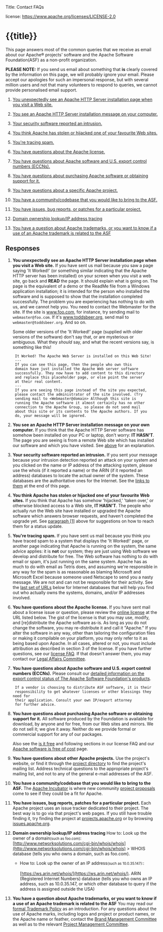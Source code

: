 Title: Contact FAQs

license: https://www.apache.org/licenses/LICENSE-2.0

# {{title}}

This page answers most of the common queries that we receive as email about our
Apache&reg; projects' software and the Apache Software Foundation(ASF) as a non-profit organization. 

**PLEASE NOTE:** If you send us email about something that **is** clearly
covered by the information on this page, we will probably ignore your email. Please accept our apologies for such an impersonal response, but
with several million users and not that many volunteers to respond to queries, we cannot provide personalised email support.

1.  [You unexpectedly see an Apache HTTP Server installation page when you
visit a Web site.](#itworked) 

1.  [You see an Apache HTTP Server installation message on your
computer.](#mypc) 

1.  [Your security software reported an intrusion.](#intruder) 

1.  [You think Apache has stolen or hijacked one of your favourite Web
sites.](#hijack) 

1.  [You're tracing spam.](#spam) 

1.  [You have questions about the Apache license.](#license) 

1.  [You have questions about Apache software and U.S. export control
numbers (ECCNs).](#export) 

1.  [You have questions about purchasing Apache software or obtaining
support for it.](#purchase) 

1.  [You have questions about a specific Apache project.](#projects) 

1.  [You have a community/codebase that you would like to bring to the
ASF.](#incubator) 

1.  [You have issues, bug reports, or patches for a particular
project.](#patch) 

1.  [Domain ownership lookup/IP address tracing](#dirs) 

1.  [You have a question about Apache trademarks, or you want to know if a
use of an Apache trademark is related to the ASF](#brand) 

## Responses

<a id="itworked" name="itworked"></a>

1. **You unexpectedly see an Apache HTTP
   Server installation page when you visit a Web site.** 
   If you have sent us mail because you saw a page saying 'It Worked!' (or
   something similar indicating that the Apache HTTP server has been installed) on your screen
   when you visit a web site, go back and **READ** the page. It should
   explain what is going on. The page is the equivalent of a demo or the
   ReadMe file from a Windows application installation; it is intended for the
   person who installed the software and is supposed to show that the
   installation completed successfully. The problem you are experiencing
   has nothing to do with us, and we cannot help you. You need to contact the
   Webmaster for the site. If the site is www.foo.com, for instance, try
   sending mail to `webmaster@foo.com`. If it's www.toddsbeer.org, send
   mail to `webmaster@toddsbeer.org`. And so on.
   
   Some older versions of the 'It Worked!' page (supplied with older versions of the software)
   don't say that, or are mysterious or ambiguous. What they _should_ say, and what the recent
   versions say, is something like this!

        It Worked! The Apache Web Server is installed on this Web Site!
        ---
        If you can see this page, then the people who own this
        domain have just installed the Apache Web server software
        successfully. They now have to add content to this directory
        and replace this placeholder page, or else point the server
        at their real content.
        ---
        If you are seeing this page instead of the site you expected,
        please contact the administrator of the site involved. (Try
        sending mail to <Webmaster@domain> Although this site is
        running the Apache software it almost certainly has no other
        connection to the Apache Group, so please do not send mail
        about this site or its contents to the Apache authors. If you
        do, your message will be ignored.

   <a id="mypc" name="mypc"></a>

2. **You see an Apache HTTP Server installation
   message on your own computer.**
   If you think that the Apache HTTP Server software has somehow been
   installed on your PC or laptop, don't worry: **IT HASN'T**. The page you
   are seeing is from a remote Web site which has installed our software and
   which you have visited. See [above](#itworked) for an
   explanation.

   <a id="intruder" name="intruder"></a>

1. **Your security software reported an intrusion.**
   If you sent your message because your intrusion detection reported an
   attack on your system and you clicked on the name or IP address of the
   attacking system, please use the whois (if it reported a name) or the ARIN
   (if it reported an address) databases to locate the actual owner of the
   system. These databases are the authoritative ones for the Internet. See the
   [links to them](#dirs) at the end of this page.

   <a id="hijack" name="hijack"></a>

1. **You think Apache has stolen or hijacked one of your favourite Web sites.**
   If you think that Apache has somehow 'hijacked,' 'taken over,' or otherwise
   blocked access to a Web site, **IT HASN'T**. The people who actually
   *run* the Web site have installed or upgraded the Apache software which
   answers browser requests, and haven't completed the upgrade yet. See
   [paragraph [1]](#itworked) above for suggestions on how to reach them for a
   status update.

   <a id="spam" name="spam"></a>

1. **You're tracing spam.**
   If you have sent us mail because you think you have traced spam to a system
   that displays the 'It Worked!' page, or another page indicating that Apache
   is running on the system, the same advice applies: it is **not** our
   system; they are just using Web software we develop and distribute for
   free. The Web software has nothing to do with email or spam, it's just
   running on the same system. Apache has as much to do with email as Tetris
   does, and assuming we're responsible in any way for the spam is as
   reasonable as blaming Microsoft and Microsoft Excel because someone used
   Netscape to send you a nasty message. We are not and can not be responsible
   for their activity. See the [last set of URLs](#dirs) below for Internet
   databases that will help you find out who actually owns the systems,
   domains, and/or IP addresses involved.

   <a id="licence" name="licence"></a><a id="license" name="license"></a> <!-- N.B. keep the old spelling to avoid breaking links -->

1. **You have questions about the Apache license.**
   If you have sent mail about a license issue or question, please review the
   [online license](/LICENSE) at the URL listed below.
   The gist of the license is that you may use, modify, and [re]distribute
   the Apache software as-is. As long as you do not change the software, you
   may re-distribute it and call it "Apache." If you alter the software in any
   way, other than tailoring the configuration files or making it compilable
   on your platform, you may only refer to it as being based upon Apache. In
   all cases, altered or not, you must include attribution as described in
   section 3 of the license. If you have further questions, see our [license
   FAQ](license-faq.html). If that doesn't answer them, you may contact our
   [Legal Affairs Committee](/legal/).

   <a name="export"></a>

1. **You have questions about Apache software and U.S. export control numbers (ECCNs).**
   Please consult our [detailed information on the export control status of
   The Apache Software Foundation's products](/licenses/exports/).

        If a vendor is choosing to distribute ASF software, it is their
        responsibility to get whatever licenses or other blessings they need for
        their application. Consult your own IP/export attorney
        for further advice.

   <a name="purchase"></a>

1. **You have questions about purchasing Apache software or obtaining support for it.**
   All software produced by the Foundation is available for download, by
   anyone and for free, from our Web sites and mirrors. We do not sell it; we
   give it away. Neither do we provide formal or commercial support for any of
   our packages.

   Also see the [is it free](license-faq.html#IsItFree) and following
   sections in our license FAQ and our [Apache software is free of cost](/free/) page.

   <a id="projects" name="projects"></a>

1. **You have questions about other Apache projects.**
   Use the project's website, or find it through the [project
   directory](http://projects.apache.org/) to find the project's mailing list.
   Address technical questions to the appropriate
   project's mailing list, and not to any of the general e-mail addresses of the
   ASF.

   <a id="incubator" name="incubator"></a>

1. **You have a community/codebase that you would like to bring to the ASF.**
   The [Apache Incubator](//incubator.apache.org/) is where new 
   community [project proposals](//incubator.apache.org/guides/proposal.html) come to see if they could be a fit for Apache.

   <a id="patch" name="patch"></a>

1. **You have issues, bug reports, patches for a particular project.**
   Each Apache project uses an issue tracker dedicated to their project. The
   best way is to go via that project's web pages. If you still have trouble
   finding it, try finding the project at
   [projects.apache.org](http://projects.apache.org/) or by browsing
   [issues.apache.org](http://issues.apache.org/).

   <a id="dirs" name="dirs"></a>

1. **Domain ownership lookup/IP address tracing**
   How to: Look up the owner of a domain<small>(such as foo.com)</small>:
   [http://www.networksolutions.com/cgi-bin/whois/whois](http://www.networksolutions.com/cgi-bin/whois/whois)
   &gt;
   WHOIS database (tells you who owns a domain, such as foo.com).

    - How to: Look up the owner of an IP address<small>(such as
      10.0.35.147):</small>:<br></br> [https://ws.arin.net/whois/](https://ws.arin.net/whois/).
      ARIN (Registered Internet Numbers) database (tells you who owns an IP
      address, such as 10.0.35.147, or which other database to query if the
      address is assigned outside the USA)

   <a id="brand" name="brand"></a>

1. **You have a question about Apache trademarks, or you want to know if a use of
   an Apache trademark is related to the ASF**
   You may read our [formal Trademark Policy](/foundation/marks/) as an
   introduction. For any questions about the use of Apache marks, including logos
   and project or product names, or the Apache name or feather, contact the
   [Brand Management Committee](/foundation/marks/contact) as well as to the relevant [Project
   Management Committee](//projects.apache.org/).
